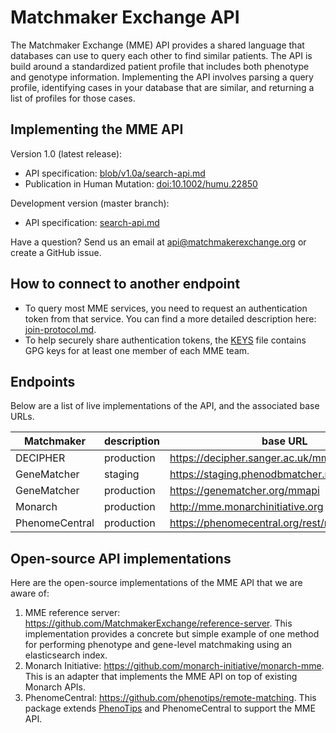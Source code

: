 # Matchmaker Exchange API

The Matchmaker Exchange (MME) API provides a shared language that databases can use to query each other to find similar patients. The API is build around a standardized patient profile that includes both phenotype and genotype information. Implementing the API involves parsing a query profile, identifying cases in your database that are similar, and returning a list of profiles for those cases.

## Implementing the MME API

Version 1.0 (latest release): 
* API specification: [blob/v1.0a/search-api.md](https://github.com/ga4gh/mme-apis/blob/v1.0a/search-api.md)
* Publication in Human Mutation: [doi:10.1002/humu.22850](http://dx.doi.org/10.1002/humu.22850)

Development version (master branch):
* API specification: [search-api.md](search-api.md)

Have a question? Send us an email at api@matchmakerexchange.org or create a GitHub issue.

## How to connect to another endpoint
* To query most MME services, you need to request an authentication token from that service. You can find a more detailed description here: [join-protocol.md](join-protocol.md).
* To help securely share authentication tokens, the [KEYS](KEYS) file contains GPG keys for at least one member of each MME team.

## Endpoints
Below are a list of live implementations of the API, and the associated base URLs.

| Matchmaker | description | base URL | IP Address |
| ---------- | ----------- | -------- | ---------- |
| DECIPHER | production | https://decipher.sanger.ac.uk/mmapi/v1 | |
| GeneMatcher | staging | https://staging.phenodbmatcher.net/mmapi | 76.127.141.233 |
| GeneMatcher | production | https://genematcher.org/mmapi | 128.220.229.7 |
| Monarch | production | http://mme.monarchinitiative.org | |
| PhenomeCentral | production | https://phenomecentral.org/rest/remoteMatcher/ | |

## Open-source API implementations

Here are the open-source implementations of the MME API that we are aware of:

1. MME reference server: https://github.com/MatchmakerExchange/reference-server. This implementation provides a concrete but simple example of one method for performing phenotype and gene-level matchmaking using an elasticsearch index.
1. Monarch Initiative: https://github.com/monarch-initiative/monarch-mme. This is an adapter that implements the MME API on top of existing Monarch APIs.
1. PhenomeCentral: https://github.com/phenotips/remote-matching. This package extends [PhenoTips](http://phenotips.org) and PhenomeCentral to support the MME API. 
